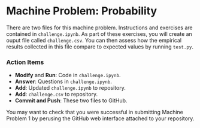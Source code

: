 # Machine Problem: Probability

There are two files for this machine problem.
Instructions and exercises are contained in `challenge.ipynb`.
As part of these exercises, you will create an ouput file called `challenge.csv`.
You can then assess how the empirical results collected in this file compare to expected values by running `test.py`.

### Action Items

* __Modify__ and __Run__: Code in `challenge.ipynb`.
* __Answer__: Questions in `challenge.ipynb`.
* __Add__: Updated `challenge.ipynb` to repository.
* __Add__: `challenge.csv` to repository.
* __Commit and Push__: These two files to GitHub.

You may want to check that you were successful in submitting Machine Problem 1 by perusing the GitHub web interface attached to your repository.
